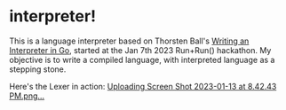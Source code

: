 # interpreter!

This is a language interpreter based on Thorsten Ball's [Writing an Interpreter in Go](https://interpreterbook.com/), started at the Jan 7th 2023 Run+Run() hackathon. My objective is to write a compiled language, with interpreted language as a stepping stone.

Here's the Lexer in action:
[Uploading Screen Shot 2023-01-13 at 8.42.43 PM.png…]()

